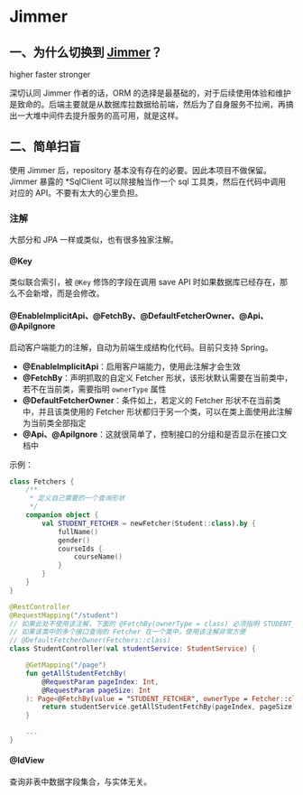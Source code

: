 # Jimmer

## 一、为什么切换到 [Jimmer](https://babyfish-ct.github.io/jimmer-doc)？

higher faster stronger

深切认同 Jimmer 作者的话，ORM 的选择是最基础的，对于后续使用体验和维护是致命的。后端主要就是从数据库拉数据给前端，然后为了自身服务不拉闸，再搞出一大堆中间件去提升服务的高可用，就是这样。

## 二、简单扫盲

使用 Jimmer 后，repository 基本没有存在的必要。因此本项目不做保留。Jimmer 暴露的 *SqlClient 可以除接触当作一个 sql 工具类，然后在代码中调用对应的 API。不要有太大的心里负担。

### 注解

大部分和 JPA 一样或类似，也有很多独家注解。

#### @Key

类似联合索引，被 `@Key` 修饰的字段在调用 save API 时如果数据库已经存在，那么不会新增，而是会修改。

#### @EnableImplicitApi、@FetchBy、@DefaultFetcherOwner、@Api、@ApiIgnore

启动客户端能力的注解，自动为前端生成结构化代码。目前只支持 Spring。

- **@EnableImplicitApi**：启用客户端能力，使用此注解才会生效
- **@FetchBy**：声明抓取的自定义 Fetcher 形状，该形状默认需要在当前类中，若不在当前类，需要指明 `ownerType` 属性
- **@DefaultFetcherOwner**：条件如上，若定义的 Fetcher 形状不在当前类中，并且该类使用的 Fetcher
  形状都归于另一个类，可以在类上面使用此注解为当前类全部指定
- **@Api、@ApiIgnore**：这就很简单了，控制接口的分组和是否显示在接口文档中

示例：

```kotlin Fetrcher.kt
class Fetchers {
    /**
     * 定义自己需要的一个查询形状
     */
    companion object {
        val STUDENT_FETCHER = newFetcher(Student::class).by {
            fullName()
            gender()
            courseIds {
                courseName()
            }
        }
    }
}
```

```kotlin StudentController.kt
@RestController
@RequestMapping("/student")
// 如果此处不使用该注解，下面的 @FetchBy(ownerType = class) 必须指明 STUDENT_FETCHER 在哪个类中
// 如果该类中的多个接口查询的 Fetcher 在一个类中，使用该注解非常方便
// @DefaultFetcherOwner(Fetchers::class)
class StudentController(val studentService: StudentService) {

    @GetMapping("/page")
    fun getAllStudentFetchBy(
        @RequestParam pageIndex: Int,
        @RequestParam pageSize: Int
    ): Page<@FetchBy(value = "STUDENT_FETCHER", ownerType = Fetcher::class) Student> {
        return studentService.getAllStudentFetchBy(pageIndex, pageSize)
    }

    ...
}
```

#### @IdView

查询非表中数据字段集合，与实体无关。

